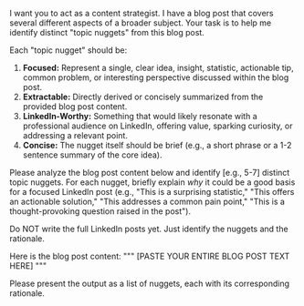 I want you to act as a content strategist. I have a blog post that covers several different aspects of a broader subject. Your task is to help me identify distinct "topic nuggets" from this blog post.

Each "topic nugget" should be:
1.  **Focused:** Represent a single, clear idea, insight, statistic, actionable tip, common problem, or interesting perspective discussed within the blog post.
2.  **Extractable:** Directly derived or concisely summarized from the provided blog post content.
3.  **LinkedIn-Worthy:** Something that would likely resonate with a professional audience on LinkedIn, offering value, sparking curiosity, or addressing a relevant point.
4.  **Concise:** The nugget itself should be brief (e.g., a short phrase or a 1-2 sentence summary of the core idea).

Please analyze the blog post content below and identify [e.g., 5-7] distinct topic nuggets. For each nugget, briefly explain *why* it could be a good basis for a focused LinkedIn post (e.g., "This is a surprising statistic," "This offers an actionable solution," "This addresses a common pain point," "This is a thought-provoking question raised in the post").

Do NOT write the full LinkedIn posts yet. Just identify the nuggets and the rationale.

Here is the blog post content:
"""
[PASTE YOUR ENTIRE BLOG POST TEXT HERE]
"""

Please present the output as a list of nuggets, each with its corresponding rationale.
